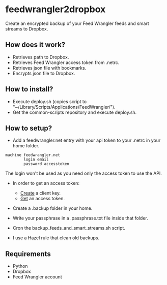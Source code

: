 feedwrangler2dropbox
====================

Create an encrypted backup of your Feed Wrangler feeds and smart streams to Dropbox.

## How does it work?

* Retrieves path to Dropbox.
* Retrieves Feed Wrangler access token from .netrc.
* Retrieves json file with bookmarks.
* Encrypts json file to Dropbox.

## How to install?

* Execute deploy.sh (copies script to "~/Library/Scripts/Applications/FeedWrangler/").
* Get the common-scripts repository and execute deploy.sh.

## How to setup?

* Add a feedwrangler.net entry with your api token to your .netrc in your home folder.
```
machine feedwrangler.net
        login email
        password accesstoken
```

The login won't be used as you need only the access token to use the API.

* In order to get an access token:
    * [Create][0] a client key.
    * [Get][1] an access token.

* Create a .backup folder in your home.
* Write your passphrase in a .passphrase.txt file inside that folder.
* Cron the backup_feeds_and_smart_streams.sh script.
* I use a Hazel rule that clean old backups.

## Requirements

* Python
* Dropbox
* Feed Wrangler account

[0]: https://feedwrangler.net/developers/clients
[1]: https://feedwrangler.net/developers/users